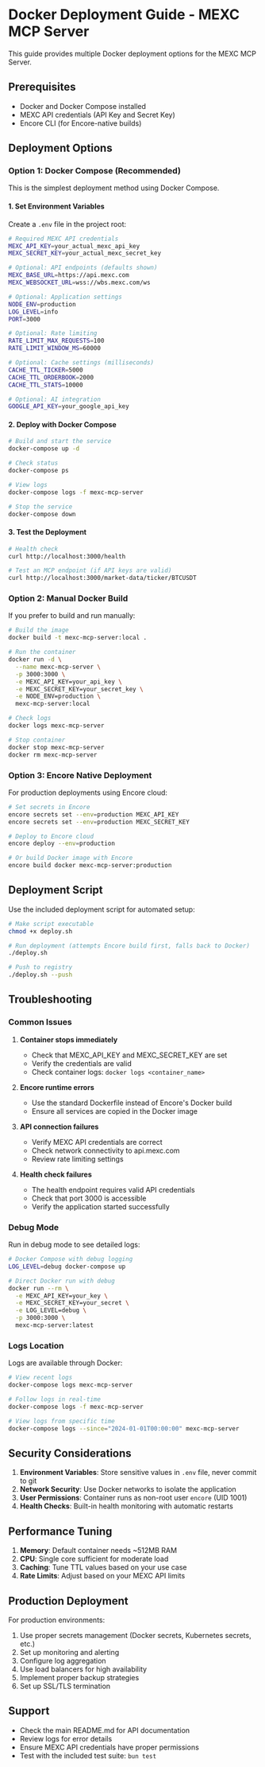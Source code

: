 # Docker Deployment Guide - MEXC MCP Server

This guide provides multiple Docker deployment options for the MEXC MCP Server.

## Prerequisites

- Docker and Docker Compose installed
- MEXC API credentials (API Key and Secret Key)
- Encore CLI (for Encore-native builds)

## Deployment Options

### Option 1: Docker Compose (Recommended)

This is the simplest deployment method using Docker Compose.

#### 1. Set Environment Variables

Create a `.env` file in the project root:

```bash
# Required MEXC API credentials
MEXC_API_KEY=your_actual_mexc_api_key
MEXC_SECRET_KEY=your_actual_mexc_secret_key

# Optional: API endpoints (defaults shown)
MEXC_BASE_URL=https://api.mexc.com
MEXC_WEBSOCKET_URL=wss://wbs.mexc.com/ws

# Optional: Application settings
NODE_ENV=production
LOG_LEVEL=info
PORT=3000

# Optional: Rate limiting
RATE_LIMIT_MAX_REQUESTS=100
RATE_LIMIT_WINDOW_MS=60000

# Optional: Cache settings (milliseconds)
CACHE_TTL_TICKER=5000
CACHE_TTL_ORDERBOOK=2000
CACHE_TTL_STATS=10000

# Optional: AI integration
GOOGLE_API_KEY=your_google_api_key
```

#### 2. Deploy with Docker Compose

```bash
# Build and start the service
docker-compose up -d

# Check status
docker-compose ps

# View logs
docker-compose logs -f mexc-mcp-server

# Stop the service
docker-compose down
```

#### 3. Test the Deployment

```bash
# Health check
curl http://localhost:3000/health

# Test an MCP endpoint (if API keys are valid)
curl http://localhost:3000/market-data/ticker/BTCUSDT
```

### Option 2: Manual Docker Build

If you prefer to build and run manually:

```bash
# Build the image
docker build -t mexc-mcp-server:local .

# Run the container
docker run -d \
  --name mexc-mcp-server \
  -p 3000:3000 \
  -e MEXC_API_KEY=your_api_key \
  -e MEXC_SECRET_KEY=your_secret_key \
  -e NODE_ENV=production \
  mexc-mcp-server:local

# Check logs
docker logs mexc-mcp-server

# Stop container
docker stop mexc-mcp-server
docker rm mexc-mcp-server
```

### Option 3: Encore Native Deployment

For production deployments using Encore cloud:

```bash
# Set secrets in Encore
encore secrets set --env=production MEXC_API_KEY
encore secrets set --env=production MEXC_SECRET_KEY

# Deploy to Encore cloud
encore deploy --env=production

# Or build Docker image with Encore
encore build docker mexc-mcp-server:production
```

## Deployment Script

Use the included deployment script for automated setup:

```bash
# Make script executable
chmod +x deploy.sh

# Run deployment (attempts Encore build first, falls back to Docker)
./deploy.sh

# Push to registry
./deploy.sh --push
```

## Troubleshooting

### Common Issues

1. **Container stops immediately**
   - Check that MEXC_API_KEY and MEXC_SECRET_KEY are set
   - Verify the credentials are valid
   - Check container logs: `docker logs <container_name>`

2. **Encore runtime errors**
   - Use the standard Dockerfile instead of Encore's Docker build
   - Ensure all services are copied in the Docker image

3. **API connection failures**
   - Verify MEXC API credentials are correct
   - Check network connectivity to api.mexc.com
   - Review rate limiting settings

4. **Health check failures**
   - The health endpoint requires valid API credentials
   - Check that port 3000 is accessible
   - Verify the application started successfully

### Debug Mode

Run in debug mode to see detailed logs:

```bash
# Docker Compose with debug logging
LOG_LEVEL=debug docker-compose up

# Direct Docker run with debug
docker run --rm \
  -e MEXC_API_KEY=your_key \
  -e MEXC_SECRET_KEY=your_secret \
  -e LOG_LEVEL=debug \
  -p 3000:3000 \
  mexc-mcp-server:latest
```

### Logs Location

Logs are available through Docker:

```bash
# View recent logs
docker-compose logs mexc-mcp-server

# Follow logs in real-time
docker-compose logs -f mexc-mcp-server

# View logs from specific time
docker-compose logs --since="2024-01-01T00:00:00" mexc-mcp-server
```

## Security Considerations

1. **Environment Variables**: Store sensitive values in `.env` file, never commit to git
2. **Network Security**: Use Docker networks to isolate the application
3. **User Permissions**: Container runs as non-root user `encore` (UID 1001)
4. **Health Checks**: Built-in health monitoring with automatic restarts

## Performance Tuning

1. **Memory**: Default container needs ~512MB RAM
2. **CPU**: Single core sufficient for moderate load
3. **Caching**: Tune TTL values based on your use case
4. **Rate Limits**: Adjust based on your MEXC API limits

## Production Deployment

For production environments:

1. Use proper secrets management (Docker secrets, Kubernetes secrets, etc.)
2. Set up monitoring and alerting
3. Configure log aggregation
4. Use load balancers for high availability
5. Implement proper backup strategies
6. Set up SSL/TLS termination

## Support

- Check the main README.md for API documentation
- Review logs for error details
- Ensure MEXC API credentials have proper permissions
- Test with the included test suite: `bun test`